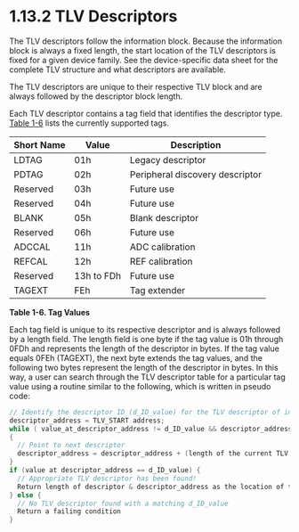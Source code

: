 # 1.13.2 TLV Descriptors

The TLV descriptors follow the information block. Because the information block is always a fixed length, the start
location of the TLV descriptors is fixed for a given device family. See the device-specific data sheet for the complete
TLV structure and what descriptors are available.

The TLV descriptors are unique to their respective TLV block and are always followed by the descriptor block length.

Each TLV descriptor contains a tag field that identifies the descriptor type. [Table 1-6](#table-1-6) lists the
currently supported tags.

<a id="table-1-6"></a>

| Short Name | Value      | Description                     |
| ---------- | ---------- | ------------------------------- |
| LDTAG      | 01h        | Legacy descriptor               |
| PDTAG      | 02h        | Peripheral discovery descriptor |
| Reserved   | 03h        | Future use                      |
| Reserved   | 04h        | Future use                      |
| BLANK      | 05h        | Blank descriptor                |
| Reserved   | 06h        | Future use                      |
| ADCCAL     | 11h        | ADC calibration                 |
| REFCAL     | 12h        | REF calibration                 |
| Reserved   | 13h to FDh | Future use                      |
| TAGEXT     | FEh        | Tag extender                    |

**Table 1-6. Tag Values**

Each tag field is unique to its respective descriptor and is always followed by a length field. The length field is one
byte if the tag value is 01h through 0FDh and represents the length of the descriptor in bytes. If the tag value equals
0FEh (TAGEXT), the next byte extends the tag values, and the following two bytes represent the length of the descriptor
in bytes. In this way, a user can search through the TLV descriptor table for a particular tag value using a routine
similar to the following, which is written in pseudo code:

```c
// Identify the descriptor ID (d_ID_value) for the TLV descriptor of interest:
descriptor_address = TLV_START address;
while ( value_at_descriptor_address != d_ID_value && descriptor_address != TLV_TAGEND && descriptor_address < TLV_END)
{
  // Point to next descriptor
  descriptor_address = descriptor_address + (length of the current TLV block) + 2;
}
if (value at descriptor_address == d_ID_value) {
  // Appropriate TLV descriptor has been found!
  Return length of descriptor & descriptor_address as the location of the TLV descriptor
} else {
  // No TLV descriptor found with a matching d_ID_value
  Return a failing condition
}
```
